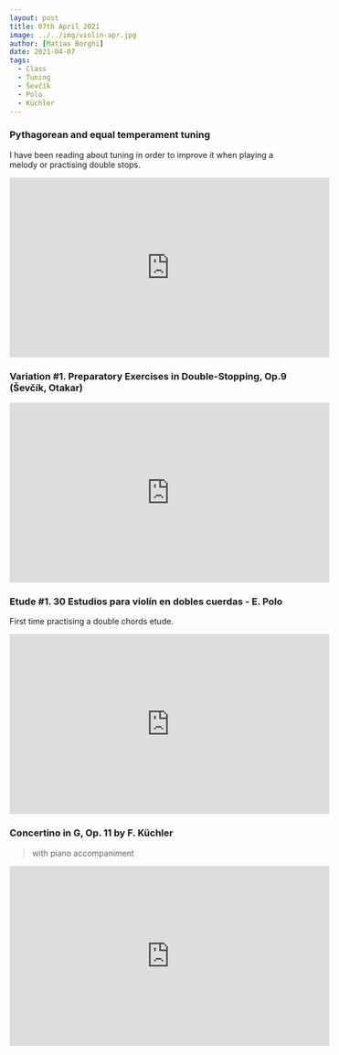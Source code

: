 ```yaml
---
layout: post
title: 07th April 2021
image: ../../img/violin-apr.jpg
author: [Matias Borghi]
date: 2021-04-07
tags:
  - Class
  - Tuning
  - Ševčík
  - Polo
  - Küchler
---
```


### Pythagorean and equal temperament tuning

I have been reading about tuning in order to improve it when playing a melody or practising double stops.

<iframe width="560" height="315" src="https://www.youtube.com/embed/buZOs-czOUg" title="YouTube video player" frameborder="0" allow="accelerometer; autoplay; clipboard-write; encrypted-media; gyroscope; picture-in-picture" allowfullscreen></iframe>

### Variation #1. Preparatory Exercises in Double-Stopping, Op.9 (Ševčík, Otakar)

<iframe width="560" height="315" src="https://www.youtube.com/embed/ahjvxh9id44" title="YouTube video player" frameborder="0" allow="accelerometer; autoplay; clipboard-write; encrypted-media; gyroscope; picture-in-picture" allowfullscreen></iframe>

### Etude #1. 30 Estudios para violín en dobles cuerdas - E. Polo

First time practising a double chords etude.

<iframe width="560" height="315" src="https://www.youtube.com/embed/YsKEKG0e-TA" title="YouTube video player" frameborder="0" allow="accelerometer; autoplay; clipboard-write; encrypted-media; gyroscope; picture-in-picture" allowfullscreen></iframe>

### Concertino in G, Op. 11 by F. Küchler

> with piano accompaniment

<iframe width="560" height="315" src="https://www.youtube.com/embed/_vTLG2995F4" title="YouTube video player" frameborder="0" allow="accelerometer; autoplay; clipboard-write; encrypted-media; gyroscope; picture-in-picture" allowfullscreen></iframe>